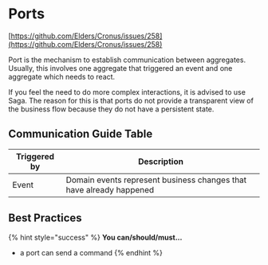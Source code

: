# Ports

[https://github.com/Elders/Cronus/issues/258](https://github.com/Elders/Cronus/issues/258)

Port is the mechanism to establish communication between aggregates. Usually, this involves one aggregate that triggered an event and one aggregate which needs to react.

If you feel the need to do more complex interactions, it is advised to use Saga. The reason for this is that ports do not provide a transparent view of the business flow because they do not have a persistent state.

## Communication Guide Table

| Triggered by | Description                                                         |
| ------------ | ------------------------------------------------------------------- |
| Event        | Domain events represent business changes that have already happened |

## Best Practices

{% hint style="success" %}
**You can/should/must...**

* a port can send a command
{% endhint %}

